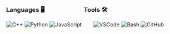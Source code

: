 ### &nbsp; Languages 🖥 &nbsp; &nbsp; &nbsp; &nbsp; &nbsp; &nbsp; &nbsp; &nbsp; &nbsp; &nbsp; &nbsp; &nbsp; &nbsp; Tools 🛠️
&nbsp; ![C++](https://img.shields.io/badge/-C++-000000?style=flat&logo=c%2B%2B) ![Python](https://img.shields.io/badge/-Python-000000?style=flat&logo=python) ![JavaScript](https://img.shields.io/badge/-JavaScript-000000?style=flat&logo=javascript) &nbsp; &nbsp; &nbsp; &nbsp;![VSCode](https://img.shields.io/badge/-VSCode-000000?style=flat&logo=visual-studio-code&logoColor=007acc) ![Bash](https://img.shields.io/badge/-Bash-000000?style=flat&logo=gnu%20bash) ![GitHub](https://img.shields.io/badge/-GitHub-000000?style=flat&logo=github&logoColor=FFFFFF)
